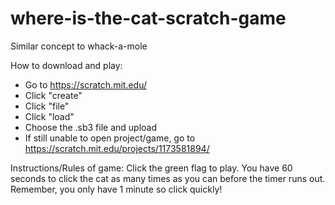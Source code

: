 # where-is-the-cat-scratch-game
Similar concept to whack-a-mole

How to download and play:
- Go to https://scratch.mit.edu/
- Click "create"
- Click "file"
- Click "load"
- Choose the .sb3 file and upload
- If still unable to open project/game, go to https://scratch.mit.edu/projects/1173581894/

Instructions/Rules of game:
Click the green flag to play. You have 60 seconds to click the cat as many times as you can before the timer runs out. Remember, you only have 1 minute so click quickly!
